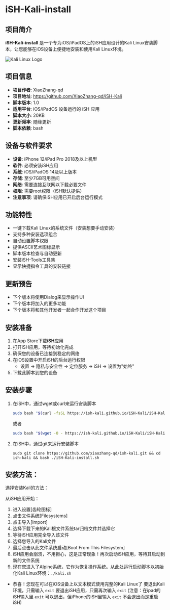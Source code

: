 # iSH-Kali-install

## 项目简介
**iSH-Kali-install** 是一个专为iOS/iPadOS上的iSH应用设计的Kali Linux安装脚本，让您能够在iOS设备上便捷地安装和使用Kali Linux环境。

![Kali Linux Logo](https://www.kali.org/images/kali-logo.svg)

## 项目信息
- **项目作者**: XiaoZhang-qd
- **项目地址**: https://github.com/XiaoZhang-qd/iSH-Kali
- **脚本版本**: 1.0
- **适用平台**: iOS/iPadOS 设备运行的 iSH 应用
- **脚本大小**: 20KB
- **更新频率**: 随缘更新
- **脚本依赖**: bash


## 设备与软件要求
- **设备**: iPhone 12/iPad Pro 2018及以上机型
- **软件**: 必须安装iSH应用
- **系统**: iOS/iPadOS 14及以上版本
- **存储**: 至少7GB可用空间
- **网络**: 需要连接互联网以下载必要文件
- **权限**: 需要root权限（iSH默认提供）
- **注意事项**: 请确保iSH应用已开启后台运行模式

## 功能特性
- 一键下载Kali Linux的系统文件（安装想要手动安装）
- 支持多种安装选项组合
- 自动设置脚本权限
- 提供ASCII艺术图标显示
- 脚本版本检查与自动更新
- 安装iSH-Tools工具集
- 显示快捷指令工具的安装链接

## 更新预告
- 下个版本将使用Dialog来显示操作UI
- 下个版本将加入的更多功能
- 下个版本将和其他开发者一起合作开发这个项目

## 安装准备
1. 在App Store下载**iSH**应用
2. 打开iSH应用，等待初始化完成
3. 确保您的设备已连接到稳定的网络
4. 在iOS设置中开启iSH的后台运行权限
   - 设置 → 隐私与安全性 → 定位服务 → iSH → 设置为"始终"
5. 下载此脚本到您的设备

## 安装步骤
1. 在iSH中，通过wget或curl来运行安装脚本
   ```bash
   sudo bash "$(curl -fsSL https://ish-kali.github.io/iSH-Kali/iSH-Kali-install.sh)"
   ```
    或者
   ```bash
   sudo bash "$(wget -O - https://ish-kali.github.io/iSH-Kali/iSH-Kali-install.sh)"
   ```
2. 在iSH中，通过git来运行安装脚本
   ```git
   sudo git clone https://github.com/xiaozhang-qd/ish-kali.git && cd ish-kali && bash ./iSH-Kali-install.sh
   ```

## 安装方法：

选择安装Kali的方法：

从iSH应用开始：
   
1. 进入设置[齿轮图标]
2. 点击文件系统[Filesystems]
3. 点击导入[Import]
4. 选择下载下来的Kali根文件系统tar归档文件并选择它
5. 等待iSH应用完全导入该文件
6. 选择您导入的Kali文件
7. 最后点击从此文件系统启动[Boot From This Filesystem]
8. iSH应用会崩溃，不用担心，这是正常现象！再次启动iSH应用，等待其启动到新的文件系统
9. 现在您进入了Alpine系统，它作为恢复操作系统。从此处运行启动脚本以初始化Kali Linux环境：`./kali.sh`  

- 恭喜！您现在可以在iOS设备上以文本模式使用完整的Kali Linux了
   要退出Kali环境，只需输入 `exit` 
    要退出iSH应用，只需再次输入 `exit` (注意：在ipad的iSH输入里 `exit` 可以退出，但iPhone的iSH里输入 `exit` 不会退出而是重启iSH)


<!--首次启动时，系统会要求您设置root密码。请根据提示输入密码并确认。
   完成后，您可以使用`kali`用户名和您设置的密码登录Kali Linux环境。
   登录后，您可以使用`startkali`命令启动Kali Linux环境。
   您也可以使用`stopkali`命令停止Kali Linux环境。
   若要更新脚本到最新版本，请运行`updatekali`命令。
   若要卸载脚本，请运行`uninstallkali`命令。
   卸载时，脚本会提示确认操作。请输入`y`确认卸载。
   卸载完成后，您可以删除脚本文件。
   若要重新安装脚本，请重复以上步骤。

   注意：卸载脚本时，会删除Kali Linux环境和相关配置。请确保您已备份重要数据。-->
